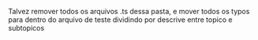 Talvez remover todos os arquivos .ts dessa pasta, e mover todos os typos para dentro do arquivo de teste dividindo por descrive entre topico e subtopicos